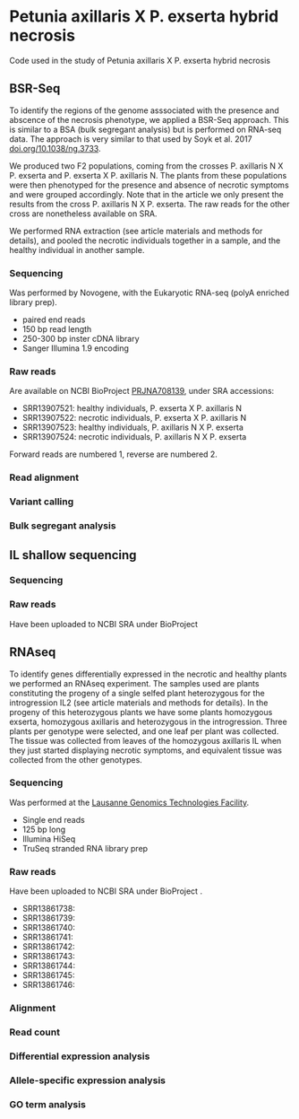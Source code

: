 # Petunia axillaris X P. exserta hybrid necrosis

Code used in the study of Petunia axillaris X P. exserta hybrid necrosis

## BSR-Seq

To identify the regions of the genome asssociated with the presence and abscence of the necrosis phenotype, we applied a BSR-Seq approach. This is similar to a BSA (bulk segregant analysis) but is performed on RNA-seq data. The approach is very similar to that used by Soyk et al. 2017 [doi.org/10.1038/ng.3733](https://doi.org/10.1038/ng.3733).

We produced two F2 populations, coming from the crosses P. axillaris N X P. exserta and P. exserta X P. axillaris N.
The plants from these populations were then phenotyped for the presence and absence of necrotic symptoms and were grouped accordingly.
Note that in the article we only present the results from the cross P. axillaris N X P. exserta. The raw reads for the other cross are nonetheless available on SRA.

We performed RNA extraction (see article materials and methods for details), and pooled the necrotic individuals together in a sample, and the healthy individual in another sample.

### Sequencing

Was performed by Novogene, with the Eukaryotic RNA-seq (polyA enriched library prep).
- paired end reads
- 150 bp read length
- 250-300 bp inster cDNA library
- Sanger Illumina 1.9 encoding

### Raw reads

Are available on NCBI BioProject [PRJNA708139](https://www.ncbi.nlm.nih.gov/bioproject/PRJNA708139), under SRA accessions:
- SRR13907521: healthy individuals, P. exserta X P. axillaris N
- SRR13907522: necrotic individuals, P. exserta X P. axillaris N
- SRR13907523: healthy individuals, P. axillaris N X P. exserta
- SRR13907524: necrotic individuals, P. axillaris N X P. exserta

Forward reads are numbered 1, reverse are numbered 2.

### Read alignment

### Variant calling

### Bulk segregant analysis



## IL shallow sequencing

### Sequencing


### Raw reads

Have been uploaded to NCBI SRA under BioProject [](https://www.ncbi.nlm.nih.gov/bioproject/)


## RNAseq

To identify genes differentially expressed in the necrotic and healthy plants we performed an RNAseq experiment.
The samples used are plants constituting the progeny of a single selfed plant heterozygous for the introgression IL2 (see article materials and methods for details).
In the progeny of this heterozygous plants we have some plants homozygous exserta, homozygous axillaris and heterozygous in the introgression.
Three plants per genotype were selected, and one leaf per plant was collected. The tissue was collected from leaves of the homozygous axillaris IL when they just started displaying necrotic symptoms, and equivalent tissue was collected from the other genotypes.

### Sequencing

Was performed at the [Lausanne Genomics Technologies Facility](https://wp.unil.ch/gtf/).
- Single end reads
- 125 bp long
- Illumina HiSeq
- TruSeq stranded RNA library prep

### Raw reads

Have been uploaded to NCBI SRA under BioProject [](https://www.ncbi.nlm.nih.gov/bioproject/).

- SRR13861738:
- SRR13861739:
- SRR13861740:
- SRR13861741:
- SRR13861742:
- SRR13861743:
- SRR13861744:
- SRR13861745:
- SRR13861746:

### Alignment


### Read count

### Differential expression analysis

### Allele-specific expression analysis

### GO term analysis


